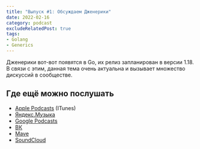 ```yaml
---
title: "Выпуск #1: Обсуждаем Дженерики"
date: 2022-02-16
category: podcast
excludeRelatedPost: true
tags:
- Golang
- Generics
---
```


Дженерики вот-вот появятся в Go, их релиз запланирован в версии 1.18. В связи с этим, данная тема
очень актуальна и вызывает множество дискуссий в сообществе.

<!-- more -->

<PlayerEmbedApple title="Выпуск #1: Обсуждаем Дженерики"
author="Go Get Podcast"
authorId="id1610745137"
episodeId="1000551530141"
/>

## Где ещё можно послушать

- [Apple Podcasts](https://podcasts.apple.com/us/podcast/%D0%B2%D1%8B%D0%BF%D1%83%D1%81%D0%BA-1-%D0%BE%D0%B1%D1%81%D1%83%D0%B6%D0%B4%D0%B0%D0%B5%D0%BC-%D0%B4%D0%B6%D0%B5%D0%BD%D0%B5%D1%80%D0%B8%D0%BA%D0%B8/id1610745137?i=1000551530141) (ITunes)
- [Яндекс.Музыка](https://music.yandex.ru/album/21540938/track/101881355)
- [Google Podcasts](https://podcasts.google.com/feed/aHR0cHM6Ly9mZWVkcHJveHkuZ29vZ2xlLmNvbS9Hb0dldFBvZGNhc3Q/episode/dGFnOnNvdW5kY2xvdWQsMjAxMDp0cmFja3MvMTIxODE5MDYzMA?sa=X&ved=0CAUQkfYCahcKEwioo9vc1535AhUAAAAAHQAAAAAQAQ)
- [ВК](https://vk.com/podcast-210788342_456239017)
- [Mave](https://gogetpodcast.mave.digital/ep-1)
- [SoundCloud](https://soundcloud.com/go-get-podcast/vypusk-1-obsuzhdaem-dzheneriki-1)

<Remark></Remark>